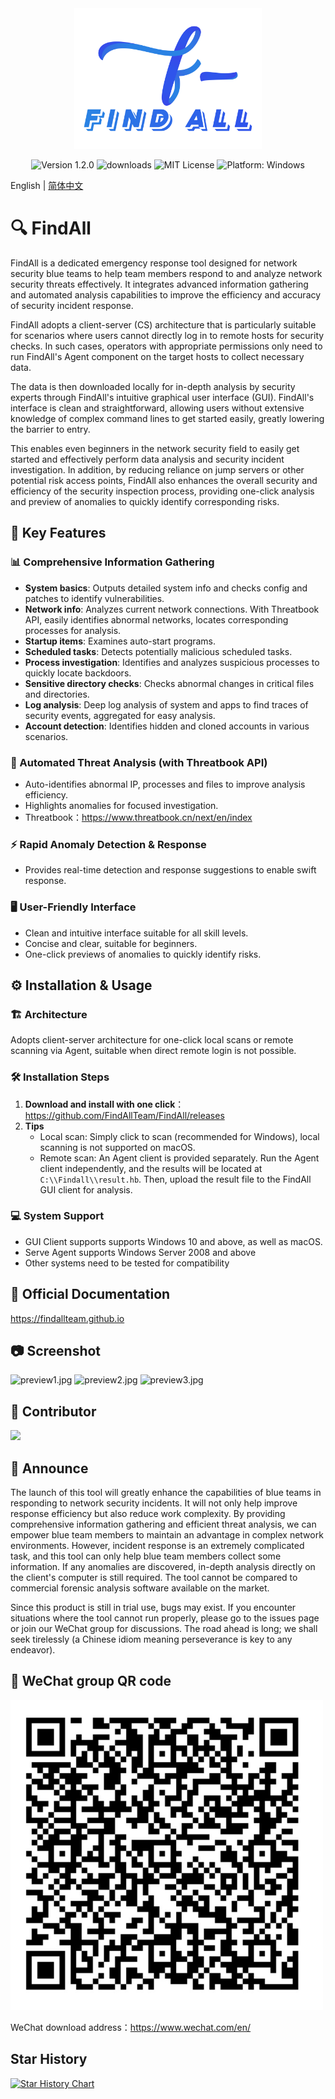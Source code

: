 <div align="center">
  <img src="https://github.com/FindAllTeam/findallteam.github.io/blob/master/public/logo.svg" alt="FindAll Logo" width="300px"/>
  <!-- Badges -->
  <p>
    <img src="https://img.shields.io/badge/version-1.2.0-blue.svg" alt="Version 1.2.0"/>
    <img src="https://img.shields.io/github/downloads/FindAllTeam/FindAll/total" alt="downloads" />
    <img src="https://img.shields.io/badge/license-MIT-green.svg" alt="MIT License"/>
    <img src="https://img.shields.io/badge/platform-Windows%20-lightgrey.svg" alt="Platform: Windows"/>
  </p>
</div>

English | [简体中文](./README_ZH.md)

<h1>🔍 FindAll</h1>
  <p>
FindAll is a dedicated emergency response tool designed for network security blue teams to help team members respond to and analyze network security threats effectively. It integrates advanced information gathering and automated analysis capabilities to improve the efficiency and accuracy of security incident response.

FindAll adopts a client-server (CS) architecture that is particularly suitable for scenarios where users cannot directly log in to remote hosts for security checks. In such cases, operators with appropriate permissions only need to run FindAll's Agent component on the target hosts to collect necessary data.

The data is then downloaded locally for in-depth analysis by security experts through FindAll's intuitive graphical user interface (GUI). FindAll's interface is clean and straightforward, allowing users without extensive knowledge of complex command lines to get started easily, greatly lowering the barrier to entry.

This enables even beginners in the network security field to easily get started and effectively perform data analysis and security incident investigation. In addition, by reducing reliance on jump servers or other potential risk access points, FindAll also enhances the overall security and efficiency of the security inspection process, providing one-click analysis and preview of anomalies to quickly identify corresponding risks.

  </p>
 
## 🌟 Key Features

### 📊 Comprehensive Information Gathering

- **System basics**: Outputs detailed system info and checks config and patches to identify vulnerabilities.
- **Network info**: Analyzes current network connections. With Threatbook API, easily identifies abnormal networks, locates corresponding processes for analysis.
- **Startup items**: Examines auto-start programs.
- **Scheduled tasks**: Detects potentially malicious scheduled tasks.
- **Process investigation**: Identifies and analyzes suspicious processes to quickly locate backdoors.
- **Sensitive directory checks**: Checks abnormal changes in critical files and directories.
- **Log analysis**: Deep log analysis of system and apps to find traces of security events, aggregated for easy analysis.
- **Account detection**: Identifies hidden and cloned accounts in various scenarios.

### 🤖 Automated Threat Analysis (with Threatbook API)

- Auto-identifies abnormal IP, processes and files to improve analysis efficiency.
- Highlights anomalies for focused investigation.
- Threatbook：https://www.threatbook.cn/next/en/index

### ⚡ Rapid Anomaly Detection & Response

- Provides real-time detection and response suggestions to enable swift response.

### 🖥️ User-Friendly Interface

- Clean and intuitive interface suitable for all skill levels.
- Concise and clear, suitable for beginners.
- One-click previews of anomalies to quickly identify risks.

## ⚙️ Installation & Usage

### 🏗 Architecture

Adopts client-server architecture for one-click local scans or remote scanning via Agent, suitable when direct remote login is not possible.

### 🛠 Installation Steps

1. **Download and install with one click**：https://github.com/FindAllTeam/FindAll/releases
2. **Tips**
   - Local scan: Simply click to scan (recommended for Windows), local scanning is not supported on macOS.
   - Remote scan: An Agent client is provided separately. Run the Agent client independently, and the results will be located at `C:\\Findall\\result.hb`. Then, upload the result file to the FindAll GUI client for analysis.

### 💻 System Support

- GUI Client supports supports Windows 10 and above, as well as macOS.
- Serve Agent supports Windows Server 2008 and above
- Other systems need to be tested for compatibility

## 📖 Official Documentation

<a href="https://findallteam.github.io" target="_blank">https://findallteam.github.io</a>

## 📷 Screenshot

<img src="https://findallteam.github.io/preview1.jpg" alt="preview1.jpg">
<img src="https://findallteam.github.io/preview2.jpg" alt="preview2.jpg">
<img src="https://findallteam.github.io/preview3.jpg" alt="preview3.jpg">

## 👥 Contributor

<a href="https://github.com/FindAllTeam/FindAll/graphs/contributors">
  <img src="https://contrib.rocks/image?repo=FindAllTeam/FindAll" />
</a>

## 📢 Announce

<p>
  The launch of this tool will greatly enhance the capabilities of blue teams in responding to network security incidents. It will not only help improve response efficiency but also reduce work complexity. By providing comprehensive information gathering and efficient threat analysis, we can empower blue team members to maintain an advantage in complex network environments. However, incident response is an extremely complicated task, and this tool can only help blue team members collect some information. If any anomalies are discovered, in-depth analysis directly on the client's computer is still required. The tool cannot be compared to commercial forensic analysis software available on the market.

Since this product is still in trial use, bugs may exist. If you encounter situations where the tool cannot run properly, please go to the issues page or join our WeChat group for discussions. The road ahead is long; we shall seek tirelessly (a Chinese idiom meaning perseverance is key to any endeavor).

</p>

## 📱 WeChat group QR code

<img src="https://github.com/FindAllTeam/FindAll/blob/main/images/QR.jpg?raw=true" alt="QR.jpg" width="500">

WeChat download address：https://www.wechat.com/en/

## Star History

[![Star History Chart](https://api.star-history.com/svg?repos=FindAllTeam/FindAll&type=Date)](https://star-history.com/#FindAllTeam/FindAll&Date)
